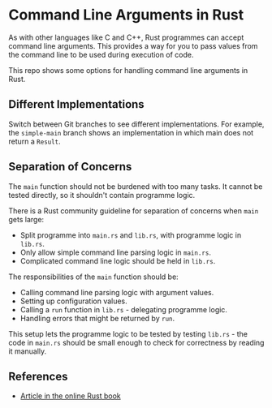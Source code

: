 Command Line Arguments in Rust
==============================
As with other languages like C and C++, Rust programmes can accept command line arguments. This provides a way for you to pass values from the command line to be used during execution of code.

This repo shows some options for handling command line arguments in Rust.

Different Implementations
-------------------------
Switch between Git branches to see different implementations. For example, the `simple-main` branch shows an implementation in which main does not return a `Result`.

Separation of Concerns
----------------------
The `main` function should not be burdened with too many tasks. It cannot be tested directly, so it shouldn't contain programme logic.

There is a Rust community guideline for separation of concerns when `main` gets large:

- Split programme into `main.rs` and `lib.rs`, with programme logic in `lib.rs`.
- Only allow simple command line parsing logic in `main.rs`.
- Complicated command line logic should be held in `lib.rs`.

The responsibilities of the `main` function should be:

- Calling command line parsing logic with argument values.
- Setting up configuration values.
- Calling a `run` function in `lib.rs` - delegating programme logic.
- Handling errors that might be returned by `run`.

This setup lets the programme logic to be tested by testing `lib.rs` - the code in `main.rs` should be small enough to check for correctness by reading it manually.

References
----------
* [Article in the online Rust book][1]

[1]: https://doc.rust-lang.org/book/ch12-03-improving-error-handling-and-modularity.html

